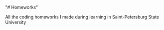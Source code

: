 "# Homeworks" 

All the coding homeworks I made during learning in Saint-Petersburg State University
